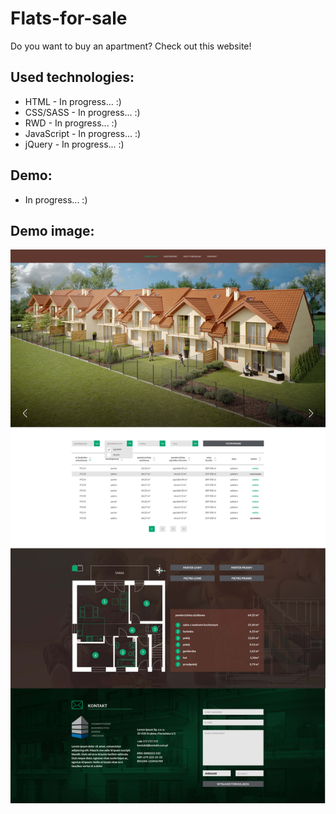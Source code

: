 # Flats-for-sale

Do you want to buy an apartment? Check out this website!

## Used technologies: 

* HTML - In progress... :)
* CSS/SASS - In progress... :) 
* RWD - In progress... :)
* JavaScript - In progress... :)
* jQuery - In progress... :)

## Demo:

* In progress... :)

## Demo image:

![Screenshot](demo__image.jpg)